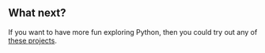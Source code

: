 ## What next?

If you want to have more fun exploring Python, then you could try out any of [these projects](https://projects.raspberrypi.org/en/projects?software%5B%5D=python).
